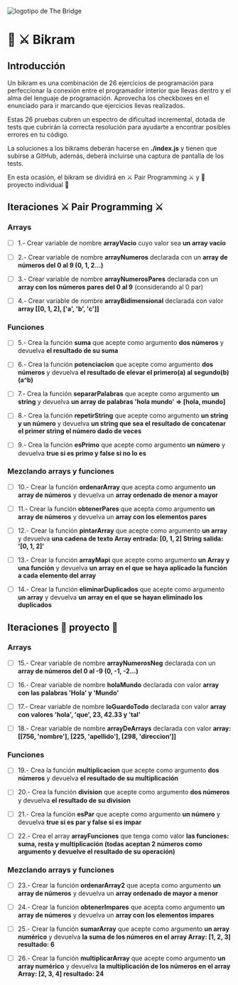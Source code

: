 ![logotipo de The Bridge](https://user-images.githubusercontent.com/27650532/77754601-e8365180-702b-11ea-8bed-5bc14a43f869.png  "logotipo de The Bridge")

# :european_castle: :crossed_swords: Bikram #

## Introducción ##
Un bikram es una combinación de 26 ejercicios de programación para perfeccionar la conexión entre el programador interior que llevas dentro y el alma del lenguaje de programación. Aprovecha los checkboxes en el enunciado para ir marcando que ejercicios llevas realizados.

Estas 26 pruebas cubren un espectro de dificultad incremental, dotada de tests que cubrirán la correcta resolución para ayudarte a encontrar posibles errores en tu código.

La soluciones a los bikrams deberán hacerse en **./index.js** y tienen que subirse a GitHub, además, deberá incluirse una captura de pantalla de los tests.

En esta ocasión, el bikram se dividirá en :crossed_swords: Pair Programming :crossed_swords: y :european_castle: proyecto individual :european_castle:

## Iteraciones :crossed_swords: Pair Programming :crossed_swords: ##

### Arrays ###

- [ ] 1.- Crear variable de nombre **arrayVacio** cuyo valor sea **un array vacío**

- [ ] 2.- Crear variable de nombre **arrayNumeros** declarada con un **array de números del 0 al 9 (0, 1, 2...)**

- [ ] 3.- Crear variable de nombre **arrayNumerosPares** declarada con un **array con los números pares del 0 al 9** (considerando al 0 par)

- [ ] 4.- Crear variable de nombre **arrayBidimensional** declarada con valor **array [[0, 1, 2], ['a', 'b', 'c']]**

### Funciones ###

- [ ] 5.- Crea la función **suma** que acepte como argumento **dos números** y devuelva **el resultado de su suma**

- [ ] 6.- Crea la función **potenciacion** que acepte como argumento **dos números** y devuelva **el resultado de elevar el primero(a) al segundo(b) (a^b)**

- [ ] 7.- Crea la función **separarPalabras** que acepte como argumento **un string** y devuelva **un array de palabras 'hola mundo' => [hola, mundo]**

- [ ] 8.- Crea la función **repetirString** que acepte como argumento **un string y un número** y devuelva **un string que sea el resultado de concatenar el primer string el número dado de veces**

- [ ] 9.- Crea la función **esPrimo** que acepte como argumento **un número** y devuelva ****true si es primo y false si no lo es****

### Mezclando arrays y funciones ###

- [ ] 10.-  Crear la función **ordenarArray** que acepta como argumento **un array de números** y devuelva un **array ordenado de menor a mayor**

- [ ] 11.- Crear la función **obtenerPares** que acepta como argumento **un array de números** y devuelva un **array con los elementos pares**

- [ ] 12.- Crear la función **pintarArray** que acepte como argumento **un array** y devuelva **una cadena de texto Array entrada: [0, 1, 2] String salida: '[0, 1, 2]'**

- [ ] 13.- Crear la función **arrayMapi** que acepte como argumento **un Array y una función** y devuelva **un array en el que se haya aplicado la función a cada elemento del array**

- [ ] 14.- Crear la función **eliminarDuplicados** que acepte como argumento **un array** y devuelva **un array en el que se hayan eliminado los duplicados**

## Iteraciones :european_castle: proyecto :european_castle: ##

### Arrays ###

- [ ] 15.- Crear variable de nombre **arrayNumerosNeg** declarada con un **array de números del 0 al -9 (0, -1, -2...)**

- [ ] 16.- Crear variable de nombre **holaMundo** declarada con valor **array con las palabras 'Hola' y 'Mundo'**

- [ ] 17.- Crear variable de nombre **loGuardoTodo** declarada con valor **array con valores 'hola', 'que', 23, 42.33 y 'tal'**

- [ ] 18.- Crear variable de nombre **arrayDeArrays** declarada con valor **array: [[756, 'nombre'], [225, 'apellido'], [298, 'direccion']]**

### Funciones ###

- [ ] 19.- Crea la función **multiplicacion** que acepte como argumento **dos números** y devuelva **el resultado de su multiplicación**

- [ ] 20.- Crea la función **division** que acepte como argumento **dos números** y devuelva **el resultado de su division**

- [ ] 21.- Crea la función **esPar** que acepte como argumento **un número** y devuelva **true si es par y false si es impar**

- [ ] 22.- Crea el array **arrayFunciones** que tenga como valor **las funciones: suma, resta y multiplicación (todas aceptan 2 números como argumento y devuelve el resultado de su operación)**

### Mezclando arrays y funciones ###

- [ ] 23.-  Crear la función **ordenarArray2** que acepta como argumento **un array de números** y devuelva un **array ordenado de mayor a menor**

- [ ] 24.- Crear la función **obtenerImpares** que acepta como argumento **un array de números** y devuelva un **array con los elementos impares**

- [ ] 25.- Crear la función **sumarArray** que acepte como argumento **un array numérico** y devuelva **la suma de los números en el array Array: [1, 2, 3] resultado: 6**

- [ ] 26.- Crear la función **multiplicarArray** que acepte como argumento **un array numérico** y devuelva **la multiplicación de los números en el array Array:  [2, 3, 4] resultado: 24**
